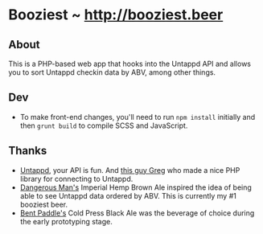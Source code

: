 # Booziest ~ http://booziest.beer 

## About 
This is a PHP-based web app that hooks into the Untappd API and allows you to sort Untappd checkin data by ABV, among other things.

## Dev
+ To make front-end changes, you'll need to run `npm install` initially and then `grunt build` to compile SCSS and JavaScript.

## Thanks
+ [Untappd](http://untappd.com), your API is fun. And [this guy Greg](https://github.com/gregavola/UntappdPHP) who made a nice PHP library for connecting to Untappd.
+ [Dangerous Man's](http://dangerousmanbrewing.com) Imperial Hemp Brown Ale inspired the idea of being able to see Untappd data ordered by ABV. This is currently my #1 booziest beer.
+ [Bent Paddle's](http://www.bentpaddlebrewing.com) Cold Press Black Ale was the beverage of choice during the early prototyping stage.
